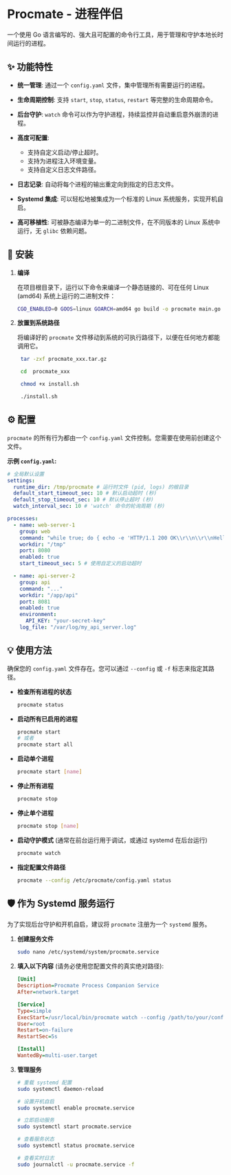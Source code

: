 # Procmate - 进程伴侣

一个使用 Go 语言编写的、强大且可配置的命令行工具，用于管理和守护本地长时间运行的进程。

## ✨ 功能特性

- **统一管理**: 通过一个 `config.yaml` 文件，集中管理所有需要运行的进程。
- **生命周期控制**: 支持 `start`, `stop`, `status`, `restart` 等完整的生命周期命令。
- **后台守护**: `watch` 命令可以作为守护进程，持续监控并自动重启意外崩溃的进程。
- **高度可配置**:

  - 支持自定义启动/停止超时。
  - 支持为进程注入环境变量。
  - 支持自定义日志文件路径。

- **日志记录**: 自动将每个进程的输出重定向到指定的日志文件。
- **Systemd 集成**: 可以轻松地被集成为一个标准的 Linux 系统服务，实现开机自启。
- **高可移植性**: 可被静态编译为单一的二进制文件，在不同版本的 Linux 系统中运行，无 `glibc` 依赖问题。

## 🚀 安装

1. **编译**

   在项目根目录下，运行以下命令来编译一个静态链接的、可在任何 Linux (amd64) 系统上运行的二进制文件：

   ```bash
   CGO_ENABLED=0 GOOS=linux GOARCH=amd64 go build -o procmate main.go
   ```

2. **放置到系统路径**

   将编译好的 `procmate` 文件移动到系统的可执行路径下，以便在任何地方都能调用它。

   ```bash
    tar -zxf procmate_xxx.tar.gz

    cd  procmate_xxx

    chmod +x install.sh

    ./install.sh

   ```

## ⚙️ 配置

`procmate` 的所有行为都由一个 `config.yaml` 文件控制。您需要在使用前创建这个文件。

**示例 `config.yaml`:**

```yaml
# 全局默认设置
settings:
  runtime_dir: /tmp/procmate # 运行时文件 (pid, logs) 的根目录
  default_start_timeout_sec: 10 # 默认启动超时 (秒)
  default_stop_timeout_sec: 10 # 默认停止超时 (秒)
  watch_interval_sec: 10 # 'watch' 命令的轮询周期 (秒)

processes:
  - name: web-server-1
    group: web
    command: "while true; do { echo -e 'HTTP/1.1 200 OK\\r\\n\\r\\nHello'; } | nc -l -p 8080; done"
    workdir: "/tmp"
    port: 8080
    enabled: true
    start_timeout_sec: 5 # 使用自定义的启动超时

  - name: api-server-2
    group: api
    command: "..."
    workdir: "/app/api"
    port: 8081
    enabled: true
    environment:
      API_KEY: "your-secret-key"
    log_file: "/var/log/my_api_server.log"
```

## 💡 使用方法

确保您的 `config.yaml` 文件存在。您可以通过 `--config` 或 `-f` 标志来指定其路径。

- **检查所有进程的状态**

  ```bash
  procmate status
  ```

- **启动所有已启用的进程**

  ```bash
  procmate start
  # 或者
  procmate start all
  ```

- **启动单个进程**

  ```bash
  procmate start [name]
  ```

- **停止所有进程**

  ```bash
  procmate stop
  ```

- **停止单个进程**

  ```bash
  procmate stop [name]
  ```

- **启动守护模式** (通常在前台运行用于调试，或通过 systemd 在后台运行)

  ```bash
  procmate watch
  ```

- **指定配置文件路径**

  ```bash
  procmate --config /etc/procmate/config.yaml status
  ```

## 🛡️ 作为 Systemd 服务运行

为了实现后台守护和开机自启，建议将 `procmate` 注册为一个 `systemd` 服务。

1. **创建服务文件**

   ```bash
   sudo nano /etc/systemd/system/procmate.service
   ```

2. **填入以下内容** (请务必使用您配置文件的真实绝对路径):

   ```ini
   [Unit]
   Description=Procmate Process Companion Service
   After=network.target

   [Service]
   Type=simple
   ExecStart=/usr/local/bin/procmate watch --config /path/to/your/config.yaml
   User=root
   Restart=on-failure
   RestartSec=5s

   [Install]
   WantedBy=multi-user.target
   ```

3. **管理服务**

   ```bash
   # 重载 systemd 配置
   sudo systemctl daemon-reload

   # 设置开机自启
   sudo systemctl enable procmate.service

   # 立即启动服务
   sudo systemctl start procmate.service

   # 查看服务状态
   sudo systemctl status procmate.service

   # 查看实时日志
   sudo journalctl -u procmate.service -f
   ```
